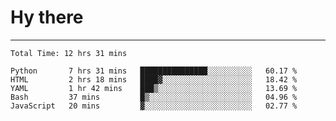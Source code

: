 # Hy there

---
<!--START_SECTION:waka-->

```text
Total Time: 12 hrs 31 mins

Python       7 hrs 31 mins   ███████████████░░░░░░░░░░   60.17 %
HTML         2 hrs 18 mins   ████▓░░░░░░░░░░░░░░░░░░░░   18.42 %
YAML         1 hr 42 mins    ███▒░░░░░░░░░░░░░░░░░░░░░   13.69 %
Bash         37 mins         █▒░░░░░░░░░░░░░░░░░░░░░░░   04.96 %
JavaScript   20 mins         ▓░░░░░░░░░░░░░░░░░░░░░░░░   02.77 %
```

<!--END_SECTION:waka-->
